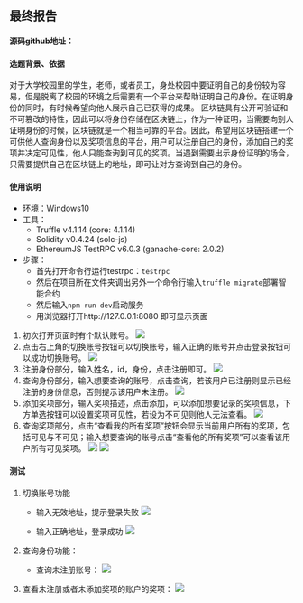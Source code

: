 ## 最终报告

#### 源码github地址：
	

#### 选题背景、依据

对于大学校园里的学生，老师，或者员工，身处校园中要证明自己的身份较为容易，但是脱离了校园的环境之后需要有一个平台来帮助证明自己的身份。在证明身份的同时，有时候希望向他人展示自己已获得的成果。
区块链具有公开可验证和不可篡改的特性，因此可以将身份存储在区块链上，作为一种证明，当需要向别人证明身份的时候，区块链就是一个相当可靠的平台。因此，希望用区块链搭建一个可供他人查询身份以及奖项信息的平台，用户可以注册自己的身份，添加自己的奖项并决定可见性，他人只能查询到可见的奖项。当遇到需要出示身份证明的场合，只需要提供自己在区块链上的地址，即可让对方查询到自己的身份。

#### 使用说明
- 环境：Windows10
- 工具：
	- Truffle v4.1.14 (core: 4.1.14)
	- Solidity v0.4.24 (solc-js)
	- EthereumJS TestRPC v6.0.3 (ganache-core: 2.0.2)
- 步骤：
	- 首先打开命令行运行testrpc：`testrpc`
	- 然后在项目所在文件夹调出另外一个命令行输入`truffle migrate`部署智能合约
	- 然后输入`npm run dev`启动服务
	- 用浏览器打开http://127.0.0.1:8080 即可显示页面

1. 初次打开页面时有个默认账号。
![](https://i.loli.net/2018/12/31/5c29cc6bae9ea.png)
2. 点击右上角的切换账号按钮可以切换账号，输入正确的账号并点击登录按钮可以成功切换账号。
![](https://i.loli.net/2018/12/31/5c29bed83ba68.png)
3. 注册身份部分，输入姓名，id，身份，点击注册即可。
![](https://i.loli.net/2018/12/31/5c29be3a4a13e.png)
4. 查询身份部分，输入想要查询的账号，点击查询，若该用户已注册则显示已经注册的身份信息，否则提示该用户未注册。
![](https://i.loli.net/2018/12/31/5c29bf9fcee20.png)
5. 添加奖项部分，输入奖项描述，点击添加，可以添加想要记录的奖项信息，下方单选按钮可以设置奖项可见性，若设为不可见则他人无法查看。
![](https://i.loli.net/2018/12/31/5c29bff5d45d0.png)
6. 查询奖项部分，点击“查看我的所有奖项”按钮会显示当前用户所有的奖项，包括可见与不可见；输入想要查询的账号点击“查看他的所有奖项”可以查看该用户所有可见奖项。
![](https://i.loli.net/2018/12/31/5c29c79c57b74.png)
![](https://i.loli.net/2018/12/31/5c29c7d48dbda.png)


#### 测试
1. 切换账号功能
	- 输入无效地址，提示登录失败
	![](https://i.loli.net/2018/12/31/5c29c83d93218.png)

	- 输入正确地址，登录成功
	![](https://i.loli.net/2018/12/31/5c29c8afe66ca.png)

2. 查询身份功能：
	- 查询未注册账号：
	![](https://i.loli.net/2018/12/31/5c29c9b4b3c62.png)

3. 查看未注册或者未添加奖项的账户的奖项：
	![](https://i.loli.net/2018/12/31/5c29cab1d22b9.png)